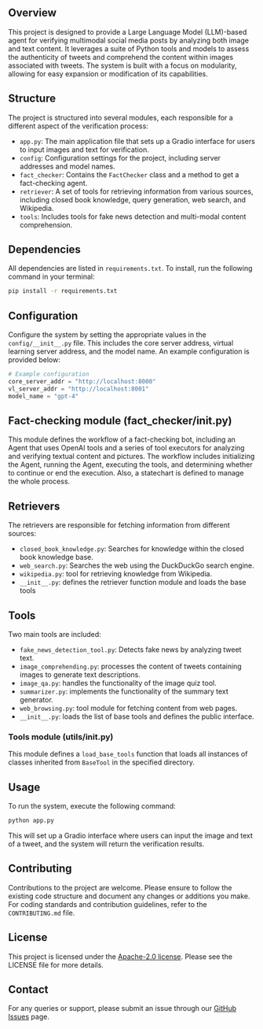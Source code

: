 ## Overview

This project is designed to provide a Large Language Model (LLM)-based agent for verifying multimodal social media posts by analyzing both image and text content. It leverages a suite of Python tools and models to assess the authenticity of tweets and comprehend the content within images associated with tweets. The system is built with a focus on modularity, allowing for easy expansion or modification of its capabilities.

## Structure

The project is structured into several modules, each responsible for a different aspect of the verification process:

- `app.py`: The main application file that sets up a Gradio interface for users to input images and text for verification.
- `config`: Configuration settings for the project, including server addresses and model names.
- `fact_checker`: Contains the `FactChecker` class and a method to get a fact-checking agent.
- `retriever`: A set of tools for retrieving information from various sources, including closed book knowledge, query generation, web search, and Wikipedia.
- `tools`: Includes tools for fake news detection and multi-modal content comprehension.

## Dependencies

All dependencies are listed in `requirements.txt`. To install, run the following command in your terminal:

```bash
pip install -r requirements.txt
```

## Configuration

Configure the system by setting the appropriate values in the `config/__init__.py` file. This includes the core server address, virtual learning server address, and the model name. An example configuration is provided below:

```python
# Example configuration
core_server_addr = "http://localhost:8000"
vl_server_addr = "http://localhost:8001"
model_name = "gpt-4"
```

## Fact-checking module (fact_checker/__init__.py)

This module defines the workflow of a fact-checking bot, including an Agent that uses OpenAI tools and a series of tool executors for analyzing and verifying textual content and pictures. The workflow includes initializing the Agent, running the Agent, executing the tools, and determining whether to continue or end the execution. Also, a statechart is defined to manage the whole process.

## Retrievers

The retrievers are responsible for fetching information from different sources:

- `closed_book_knowledge.py`: Searches for knowledge within the closed book knowledge base.
- `web_search.py`: Searches the web using the DuckDuckGo search engine.
- `wikipedia.py`: tool for retrieving knowledge from Wikipedia.
- `__init__.py`: defines the retriever function module and loads the base tools

## Tools

Two main tools are included:

- `fake_news_detection_tool.py`: Detects fake news by analyzing tweet text.
- `image_comprehending.py`: processes the content of tweets containing images to generate text descriptions.
- `image_qa.py`: handles the functionality of the image quiz tool.
- `summarizer.py`: implements the functionality of the summary text generator.
- `web_browsing.py`: tool module for fetching content from web pages.
- `__init__.py`: loads the list of base tools and defines the public interface.

### Tools module (utils/__init__.py)

This module defines a `load_base_tools` function that loads all instances of classes inherited from `BaseTool` in the specified directory.

## Usage

To run the system, execute the following command:

```bash
python app.py
```

This will set up a Gradio interface where users can input the image and text of a tweet, and the system will return the verification results.

## Contributing

Contributions to the project are welcome. Please ensure to follow the existing code structure and document any changes or additions you make. For coding standards and contribution guidelines, refer to the `CONTRIBUTING.md` file.

## License

This project is licensed under the [Apache-2.0 license](https://github.com/KLOSYX/fcsys/blob/main/LICENSE). Please see the LICENSE file for more details.

## Contact

For any queries or support, please submit an issue through our [GitHub Issues](https://github.com/KLOSYX/fcsys/issues) page.

